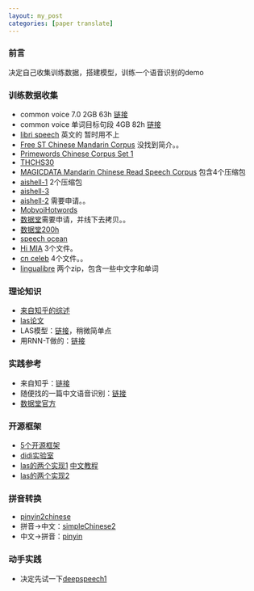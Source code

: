 ```yaml
---
layout: my_post
categories: [paper translate]
---
```


### 前言
决定自己收集训练数据，搭建模型，训练一个语音识别的demo

### 训练数据收集
* common voice 7.0 2GB 63h [链接](https://commonvoice.mozilla.org/zh-CN/datasets)
* common voice 单词目标句段 4GB 82h [链接](https://commonvoice.mozilla.org/zh-CN/datasets)
* [libri speech](https://www.openslr.org/12) 英文的 暂时用不上
* [Free ST Chinese Mandarin Corpus](https://link.zhihu.com/?target=http%3A//www.openslr.org/resources/38/ST-CMDS-20170001_1-OS.tar.gz) 没找到简介。。
* [Primewords Chinese Corpus Set 1](https://link.zhihu.com/?target=http%3A//www.openslr.org/resources/47/primewords_md_2018_set1.tar.gz)
* [THCHS30](https://link.zhihu.com/?target=https%3A//link.ailemon.me/%3Ftarget%3Dhttp%3A//www.openslr.org/resources/18/data_thchs30.tgz)
* [MAGICDATA Mandarin Chinese Read Speech Corpus](https://blog.ailemon.net/2018/11/21/free-open-source-chinese-speech-datasets/) 包含4个压缩包
* [aishell-1](http://www.openslr.org/33/) 2个压缩包
* [aishell-3](http://www.openslr.org/93/)
* [aishell-2](https://github.com/kaldi-asr/kaldi/tree/master/egs/aishell2) 需要申请。。
* [MobvoiHotwords](https://link.zhihu.com/?target=https%3A//link.ailemon.me/%3Ftarget%3Dhttp%3A//openslr.magicdatatech.com/resources/87/mobvoi_hotword_dataset.tgz)
* [数据堂](https://www.datatang.com/opensource)需要申请，并线下去拷贝。。
* [数据堂200h](https://www.datatang.com/opensource)
* [speech ocean](https://pan.baidu.com/s/11glZHlKIXjlPOOht6_yQXQ)
* [Hi MIA](http://www.openslr.org/resources/85) 3个文件。
* [cn celeb](http://www.openslr.org/82/) 4个文件。。
* [lingualibre](https://lingualibre.org/datasets/) 两个zip，包含一些中文字和单词

### 理论知识
* [来自知乎的综述](https://zhuanlan.zhihu.com/p/136629814)
* [las论文](https://arxiv.org/pdf/1508.01211.pdf)
* LAS模型：[链接](https://arxiv.org/pdf/1508.01211.pdf)，稍微简单点
* 用RNN-T做的：[链接](https://zhuanlan.zhihu.com/p/146832796?ivk_sa=1024320u)

### 实践参考
* 来自知乎：[链接](https://zhuanlan.zhihu.com/p/80384998)
* 随便找的一篇中文语音识别：[链接](https://my.oschina.net/u/4257767/blog/3325537)
* [数据堂官方](https://github.com/anshuiyin/aidatatang_1505zh)

### 开源框架
* [5个开源框架](https://zhuanlan.zhihu.com/p/70246657)
* [didi实验室](https://github.com/athena-team/athena)
* [las的两个实现1](https://github.com/kaituoxu/Listen-Attend-Spell) [中文教程](https://blog.csdn.net/u012969412/article/details/93497946) 
* [las的两个实现2](https://github.com/whull/end2end_ASR)

### 拼音转换
* [pinyin2chinese](https://github.com/liuhuanyong/Pinyin2Chinese)
* 拼音->中文：[simpleChinese2](https://github.com/chenmingxiang110/SimpleChinese2)
* 中文->拼音：[pinyin](https://github.com/overtrue/pinyin)

### 动手实践
* 决定先试一下[deepspeech1](https://github.com/mozilla/DeepSpeech)
